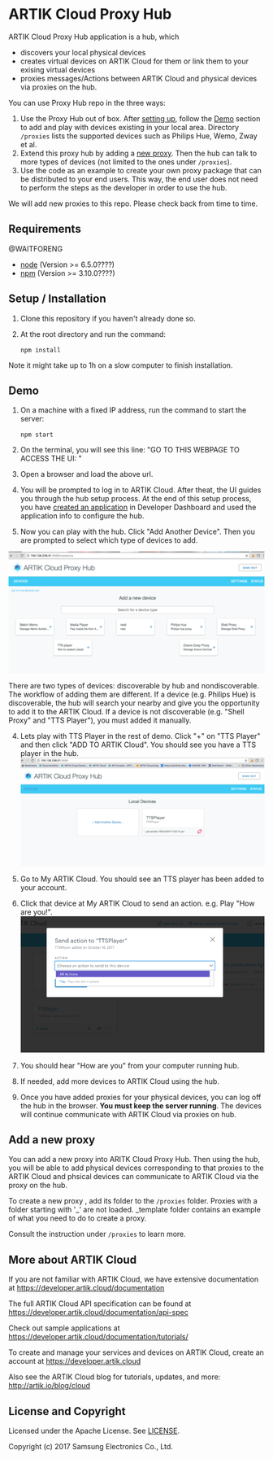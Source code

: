 # ARTIK Cloud Proxy Hub

ARTIK Cloud Proxy Hub application is a hub, which  
 - discovers your local physical devices
 - creates virtual devices on ARTIK Cloud for them or link them to your exising virtual devices
 - proxies messages/Actions between ARTIK Cloud and physical devices via proxies on the hub.

You can use Proxy Hub repo in the three ways:

1. Use the Proxy Hub out of box. After [setting up](#setup--installation), follow the [Demo](#demo) section to add and play with devices existing in your local area. Directory `/proxies` lists the supported devices such as Philips Hue, Wemo, Zway et al. 
2. Extend this proxy hub by adding a [new proxy](#add-a-new-proxy). Then the hub can talk to more types of devices (not limited to the ones under `/proxies`).
3. Use the code as an example to create your own proxy package that can be distributed to your end users. This way, the end user does not need to perform the steps as the developer in order to use the hub.

We will add new proxies to this repo. Please check back from time to time.

## Requirements
@WAITFORENG
- [node](https://nodejs.org/en/download/)  (Version >= 6.5.0????) 
- [npm](https://www.npmjs.com/get-npm) (Version >= 3.10.0????)

## Setup / Installation

 1. Clone this repository if you haven't already done so.

 2. At the root directory and run the command:
    ~~~shell
    npm install
    ~~~

Note it might take up to 1h on a slow computer to finish installation.

## Demo

 1. On a machine with a fixed IP address, run the command to start the server:
    ~~~shell
    npm start
    ~~~
 
 2. On the terminal, you will see this line:
"GO TO THIS WEBPAGE TO ACCESS THE UI: <url>"
 
 2. Open a browser and load the above url.
 
 3. You will be prompted to log in to ARTIK Cloud. After theat, the UI guides you through the hub setup process. At the end of this setup process, you have [created an application](https://developer.artik.cloud/documentation/tools/web-tools.html#creating-an-application) in Developer Dashboard and used the application info to configure the hub. 
 
 4. Now you can play with the hub. Click "Add Another Device". Then you are prompted to select which type of devices to add. 
 
 ![Add Devices](./img/screen2.png)
 
 There are two types of devices: discoverable by hub and nondiscoverable. The workflow of adding them are different. If a device (e.g. Philips Hue) is discoverable, the hub will search your nearby and give you the opportunity to add it to the ARTIK Cloud. If a device is not discoverable (e.g. "Shell Proxy" and "TTS Player"), you must added it manually.
 
 4. Lets play with TTS Player in the rest of demo. Click "+" on "TTS Player" and then click "ADD TO ARTIK Cloud". You should see you have a TTS player in the hub.
  ![Add Devices](./img/screen4_TTSplayer.png)
 
 5. Go to My ARTIK Cloud. You should see an TTS player has been added to your account.
 
 6. Click that device at My ARTIK Cloud to send an action. e.g. Play "How are you!".
  ![Add Devices](./img/screen5_sendAction.png)
 
 7. You should hear "How are you" from your computer running hub.
 
 8. If needed, add more devices to ARTIK Cloud using the hub.
 
 9. Once you have added proxies for your physical devices, you can log off the hub in the browser. **You must keep the server running**. The devices will continue communicate with ARTIK Cloud via proxies on hub. 
 
## Add a new proxy

You can add a new proxy into ARITK Cloud Proxy Hub. Then using the hub, you will be able to add physical devices corresponding to that proxies to the ARTIK Cloud and phsical devices can communicate to ARTIK Cloud via the proxy on the hub.

To create a new proxy , add its folder to the `/proxies` folder. Proxies with a folder starting with '_' are not loaded. _template folder contains an example of what you need to do to create a proxy.

Consult the instruction under `/proxies` to learn more.

## More about ARTIK Cloud

If you are not familiar with ARTIK Cloud, we have extensive documentation at https://developer.artik.cloud/documentation

The full ARTIK Cloud API specification can be found at https://developer.artik.cloud/documentation/api-spec

Check out sample applications at https://developer.artik.cloud/documentation/tutorials/

To create and manage your services and devices on ARTIK Cloud, create an account at https://developer.artik.cloud

Also see the ARTIK Cloud blog for tutorials, updates, and more: http://artik.io/blog/cloud

## License and Copyright

Licensed under the Apache License. See [LICENSE](LICENSE).

Copyright (c) 2017 Samsung Electronics Co., Ltd.

